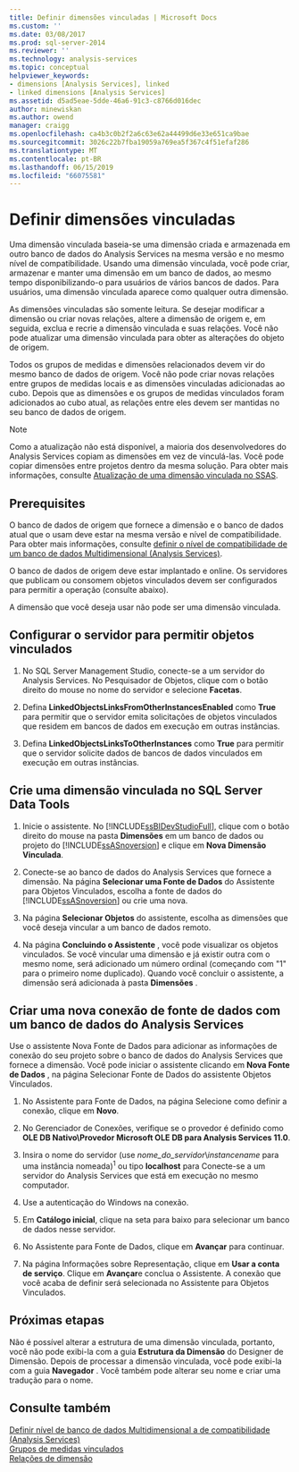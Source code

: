 ```yaml
---
title: Definir dimensões vinculadas | Microsoft Docs
ms.custom: ''
ms.date: 03/08/2017
ms.prod: sql-server-2014
ms.reviewer: ''
ms.technology: analysis-services
ms.topic: conceptual
helpviewer_keywords:
- dimensions [Analysis Services], linked
- linked dimensions [Analysis Services]
ms.assetid: d5ad5eae-5dde-46a6-91c3-c8766d016dec
author: minewiskan
ms.author: owend
manager: craigg
ms.openlocfilehash: ca4b3c0b2f2a6c63e62a44499d6e33e651ca9bae
ms.sourcegitcommit: 3026c22b7fba19059a769ea5f367c4f51efaf286
ms.translationtype: MT
ms.contentlocale: pt-BR
ms.lasthandoff: 06/15/2019
ms.locfileid: "66075581"
---
```

# <a name="define-linked-dimensions"></a>Definir dimensões vinculadas
  Uma dimensão vinculada baseia-se uma dimensão criada e armazenada em outro banco de dados do Analysis Services na mesma versão e no mesmo nível de compatibilidade. Usando uma dimensão vinculada, você pode criar, armazenar e manter uma dimensão em um banco de dados, ao mesmo tempo disponibilizando-o para usuários de vários bancos de dados. Para usuários, uma dimensão vinculada aparece como qualquer outra dimensão.  
  
 As dimensões vinculadas são somente leitura. Se desejar modificar a dimensão ou criar novas relações, altere a dimensão de origem e, em seguida, exclua e recrie a dimensão vinculada e suas relações. Você não pode atualizar uma dimensão vinculada para obter as alterações do objeto de origem.  
  
 Todos os grupos de medidas e dimensões relacionados devem vir do mesmo banco de dados de origem. Você não pode criar novas relações entre grupos de medidas locais e as dimensões vinculadas adicionadas ao cubo. Depois que as dimensões e os grupos de medidas vinculados foram adicionados ao cubo atual, as relações entre eles devem ser mantidas no seu banco de dados de origem.  
  
> [!NOTE]  
>  Como a atualização não está disponível, a maioria dos desenvolvedores do Analysis Services copiam as dimensões em vez de vinculá-las. Você pode copiar dimensões entre projetos dentro da mesma solução. Para obter mais informações, consulte [Atualização de uma dimensão vinculada no SSAS](http://sqlblog.com/blogs/marco_russo/archive/2006/09/12/refresh-of-a-linked-dimension-in-ssas.aspx).  
  
## <a name="prerequisites"></a>Prerequisites  
 O banco de dados de origem que fornece a dimensão e o banco de dados atual que o usam deve estar na mesma versão e nível de compatibilidade. Para obter mais informações, consulte [definir o nível de compatibilidade de um banco de dados Multidimensional &#40;Analysis Services&#41;](compatibility-level-of-a-multidimensional-database-analysis-services.md).  
  
 O banco de dados de origem deve estar implantado e online. Os servidores que publicam ou consomem objetos vinculados devem ser configurados para permitir a operação (consulte abaixo).  
  
 A dimensão que você deseja usar não pode ser uma dimensão vinculada.  
  
## <a name="configure-server-to-allow-linked-objects"></a>Configurar o servidor para permitir objetos vinculados  
  
1.  No SQL Server Management Studio, conecte-se a um servidor do Analysis Services. No Pesquisador de Objetos, clique com o botão direito do mouse no nome do servidor e selecione **Facetas**.  
  
2.  Defina **LinkedObjectsLinksFromOtherInstancesEnabled** como **True** para permitir que o servidor emita solicitações de objetos vinculados que residem em bancos de dados em execução em outras instâncias.  
  
3.  Defina **LinkedObjectsLinksToOtherInstances** como **True** para permitir que o servidor solicite dados de bancos de dados vinculados em execução em outras instâncias.  
  
## <a name="create-a-linked-dimension-in-sql-server-data-tools"></a>Crie uma dimensão vinculada no SQL Server Data Tools  
  
1.  Inicie o assistente. No [!INCLUDE[ssBIDevStudioFull](../../includes/ssbidevstudiofull-md.md)], clique com o botão direito do mouse na pasta **Dimensões** em um banco de dados ou projeto do [!INCLUDE[ssASnoversion](../../includes/ssasnoversion-md.md)] e clique em **Nova Dimensão Vinculada**.  
  
2.  Conecte-se ao banco de dados do Analysis Services que fornece a dimensão. Na página **Selecionar uma Fonte de Dados** do Assistente para Objetos Vinculados, escolha a fonte de dados do [!INCLUDE[ssASnoversion](../../includes/ssasnoversion-md.md)] ou crie uma nova.  
  
3.  Na página **Selecionar Objetos** do assistente, escolha as dimensões que você deseja vincular a um banco de dados remoto.  
  
4.  Na página **Concluindo o Assistente** , você pode visualizar os objetos vinculados. Se você vincular uma dimensão e já existir outra com o mesmo nome, será adicionado um número ordinal (começando com "1" para o primeiro nome duplicado). Quando você concluir o assistente, a dimensão será adicionada à pasta **Dimensões** .  
  
##  <a name="bkmk_CreateNew"></a> Criar uma nova conexão de fonte de dados com um banco de dados do Analysis Services  
 Use o assistente Nova Fonte de Dados para adicionar as informações de conexão do seu projeto sobre o banco de dados do Analysis Services que fornece a dimensão. Você pode iniciar o assistente clicando em **Nova Fonte de Dados** , na página Selecionar Fonte de Dados do assistente Objetos Vinculados.  
  
1.  No Assistente para Fonte de Dados, na página Selecione como definir a conexão, clique em **Novo**.  
  
2.  No Gerenciador de Conexões, verifique se o provedor é definido como **OLE DB Nativo\Provedor Microsoft OLE DB para Analysis Services 11.0**.  
  
3.  Insira o nome do servidor (use *nome_do_servidor*\\*instancename* para uma instância nomeada)<sup>1</sup> ou tipo **localhost** para Conecte-se a um servidor do Analysis Services que está em execução no mesmo computador.  
  
4.  Use a autenticação do Windows na conexão.  
  
5.  Em **Catálogo inicial**, clique na seta para baixo para selecionar um banco de dados nesse servidor.  
  
6.  No Assistente para Fonte de Dados, clique em **Avançar** para continuar.  
  
7.  Na página Informações sobre Representação, clique em **Usar a conta de serviço**. Clique em **Avançar**e conclua o Assistente. A conexão que você acaba de definir será selecionada no Assistente para Objetos Vinculados.  
  
## <a name="next-steps"></a>Próximas etapas  
 Não é possível alterar a estrutura de uma dimensão vinculada, portanto, você não pode exibi-la com a guia **Estrutura da Dimensão** do Designer de Dimensão. Depois de processar a dimensão vinculada, você pode exibi-la com a guia **Navegador** . Você também pode alterar seu nome e criar uma tradução para o nome.  
  
## <a name="see-also"></a>Consulte também  
 [Definir nível de banco de dados Multidimensional a de compatibilidade &#40;Analysis Services&#41;](compatibility-level-of-a-multidimensional-database-analysis-services.md)   
 [Grupos de medidas vinculados](linked-measure-groups.md)   
 [Relações de dimensão](../multidimensional-models-olap-logical-cube-objects/dimension-relationships.md)  
  
  
